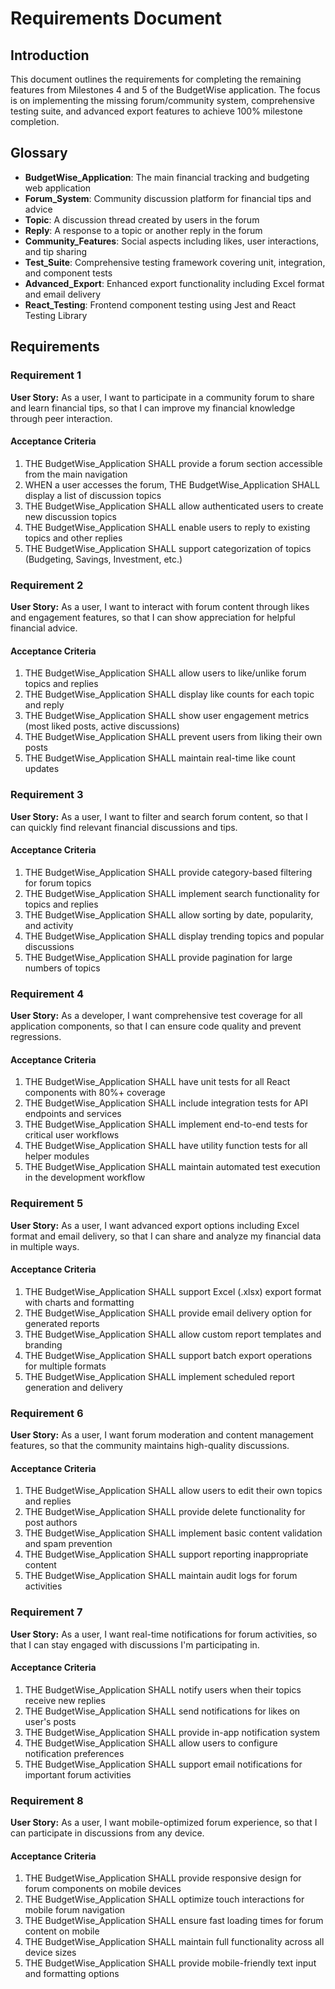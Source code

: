 # Requirements Document

## Introduction

This document outlines the requirements for completing the remaining features from Milestones 4 and 5 of the BudgetWise application. The focus is on implementing the missing forum/community system, comprehensive testing suite, and advanced export features to achieve 100% milestone completion.

## Glossary

- **BudgetWise_Application**: The main financial tracking and budgeting web application
- **Forum_System**: Community discussion platform for financial tips and advice
- **Topic**: A discussion thread created by users in the forum
- **Reply**: A response to a topic or another reply in the forum
- **Community_Features**: Social aspects including likes, user interactions, and tip sharing
- **Test_Suite**: Comprehensive testing framework covering unit, integration, and component tests
- **Advanced_Export**: Enhanced export functionality including Excel format and email delivery
- **React_Testing**: Frontend component testing using Jest and React Testing Library

## Requirements

### Requirement 1

**User Story:** As a user, I want to participate in a community forum to share and learn financial tips, so that I can improve my financial knowledge through peer interaction.

#### Acceptance Criteria

1. THE BudgetWise_Application SHALL provide a forum section accessible from the main navigation
2. WHEN a user accesses the forum, THE BudgetWise_Application SHALL display a list of discussion topics
3. THE BudgetWise_Application SHALL allow authenticated users to create new discussion topics
4. THE BudgetWise_Application SHALL enable users to reply to existing topics and other replies
5. THE BudgetWise_Application SHALL support categorization of topics (Budgeting, Savings, Investment, etc.)

### Requirement 2

**User Story:** As a user, I want to interact with forum content through likes and engagement features, so that I can show appreciation for helpful financial advice.

#### Acceptance Criteria

1. THE BudgetWise_Application SHALL allow users to like/unlike forum topics and replies
2. THE BudgetWise_Application SHALL display like counts for each topic and reply
3. THE BudgetWise_Application SHALL show user engagement metrics (most liked posts, active discussions)
4. THE BudgetWise_Application SHALL prevent users from liking their own posts
5. THE BudgetWise_Application SHALL maintain real-time like count updates

### Requirement 3

**User Story:** As a user, I want to filter and search forum content, so that I can quickly find relevant financial discussions and tips.

#### Acceptance Criteria

1. THE BudgetWise_Application SHALL provide category-based filtering for forum topics
2. THE BudgetWise_Application SHALL implement search functionality for topics and replies
3. THE BudgetWise_Application SHALL allow sorting by date, popularity, and activity
4. THE BudgetWise_Application SHALL display trending topics and popular discussions
5. THE BudgetWise_Application SHALL provide pagination for large numbers of topics

### Requirement 4

**User Story:** As a developer, I want comprehensive test coverage for all application components, so that I can ensure code quality and prevent regressions.

#### Acceptance Criteria

1. THE BudgetWise_Application SHALL have unit tests for all React components with 80%+ coverage
2. THE BudgetWise_Application SHALL include integration tests for API endpoints and services
3. THE BudgetWise_Application SHALL implement end-to-end tests for critical user workflows
4. THE BudgetWise_Application SHALL have utility function tests for all helper modules
5. THE BudgetWise_Application SHALL maintain automated test execution in the development workflow

### Requirement 5

**User Story:** As a user, I want advanced export options including Excel format and email delivery, so that I can share and analyze my financial data in multiple ways.

#### Acceptance Criteria

1. THE BudgetWise_Application SHALL support Excel (.xlsx) export format with charts and formatting
2. THE BudgetWise_Application SHALL provide email delivery option for generated reports
3. THE BudgetWise_Application SHALL allow custom report templates and branding
4. THE BudgetWise_Application SHALL support batch export operations for multiple formats
5. THE BudgetWise_Application SHALL implement scheduled report generation and delivery

### Requirement 6

**User Story:** As a user, I want forum moderation and content management features, so that the community maintains high-quality discussions.

#### Acceptance Criteria

1. THE BudgetWise_Application SHALL allow users to edit their own topics and replies
2. THE BudgetWise_Application SHALL provide delete functionality for post authors
3. THE BudgetWise_Application SHALL implement basic content validation and spam prevention
4. THE BudgetWise_Application SHALL support reporting inappropriate content
5. THE BudgetWise_Application SHALL maintain audit logs for forum activities

### Requirement 7

**User Story:** As a user, I want real-time notifications for forum activities, so that I can stay engaged with discussions I'm participating in.

#### Acceptance Criteria

1. THE BudgetWise_Application SHALL notify users when their topics receive new replies
2. THE BudgetWise_Application SHALL send notifications for likes on user's posts
3. THE BudgetWise_Application SHALL provide in-app notification system
4. THE BudgetWise_Application SHALL allow users to configure notification preferences
5. THE BudgetWise_Application SHALL support email notifications for important forum activities

### Requirement 8

**User Story:** As a user, I want mobile-optimized forum experience, so that I can participate in discussions from any device.

#### Acceptance Criteria

1. THE BudgetWise_Application SHALL provide responsive design for forum components on mobile devices
2. THE BudgetWise_Application SHALL optimize touch interactions for mobile forum navigation
3. THE BudgetWise_Application SHALL ensure fast loading times for forum content on mobile
4. THE BudgetWise_Application SHALL maintain full functionality across all device sizes
5. THE BudgetWise_Application SHALL provide mobile-friendly text input and formatting options
